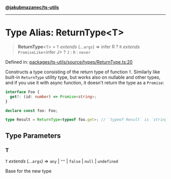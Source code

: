 [**@jakubmazanec/ts-utils**](../README.md)

---

# Type Alias: ReturnType\<T\>

> **ReturnType**\<`T`\> = `T` _extends_ (...`args`) => infer R ? `R` _extends_ `PromiseLike`\<infer
> J\> ? `J` : `R` : `never`

Defined in:
[packages/ts-utils/source/types/ReturnType.ts:20](https://github.com/jakubmazanec/tools/blob/74fa88a6249b3d486436ae7655f4962bc4a86e11/packages/ts-utils/source/types/ReturnType.ts#L20)

Constructs a type consisting of the return type of function `T`. Similarly like built-in
`ReturnType` utility type, but works also on nullable and other types, and if you use it with async
function, it doesn't return the type as a `Promise`:

```TypeScript
interface Foo {
  get?: (id: number) => Promise<string>;
}

declare const foo: Foo;

type Result = ReturnType<typeof foo.get>; // `typeof Result` is `string`
```

## Type Parameters

### T

`T` _extends_ (...`args`) => `any` \| `""` \| `false` \| `null` \| `undefined`

Base for the new type
